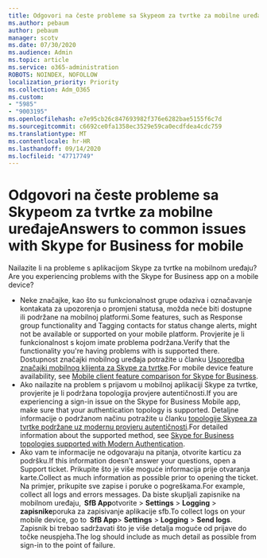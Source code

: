 ```yaml
---
title: Odgovori na česte probleme sa Skypeom za tvrtke za mobilne uređaje
ms.author: pebaum
author: pebaum
manager: scotv
ms.date: 07/30/2020
ms.audience: Admin
ms.topic: article
ms.service: o365-administration
ROBOTS: NOINDEX, NOFOLLOW
localization_priority: Priority
ms.collection: Adm_O365
ms.custom:
- "5985"
- "9003195"
ms.openlocfilehash: e7e95cb26c847693982f376e6282bae5155f6c7d
ms.sourcegitcommit: c6692ce0fa1358ec3529e59ca0ecdfdea4cdc759
ms.translationtype: MT
ms.contentlocale: hr-HR
ms.lasthandoff: 09/14/2020
ms.locfileid: "47717749"
---
```

# <a name="answers-to-common-issues-with-skype-for-business-for-mobile"></a><span data-ttu-id="d3f0e-102">Odgovori na česte probleme sa Skypeom za tvrtke za mobilne uređaje</span><span class="sxs-lookup"><span data-stu-id="d3f0e-102">Answers to common issues with Skype for Business for mobile</span></span>

<span data-ttu-id="d3f0e-103">Nailazite li na probleme s aplikacijom Skype za tvrtke na mobilnom uređaju?</span><span class="sxs-lookup"><span data-stu-id="d3f0e-103">Are you experiencing problems with the Skype for Business app on a mobile device?</span></span>

- <span data-ttu-id="d3f0e-104">Neke značajke, kao što su funkcionalnost grupe odaziva i označavanje kontakata za upozorenja o promjeni statusa, možda neće biti dostupne ili podržane na mobilnoj platformi.</span><span class="sxs-lookup"><span data-stu-id="d3f0e-104">Some features, such as Response group functionality and Tagging contacts for status change alerts, might not be available or supported on your mobile platform.</span></span> <span data-ttu-id="d3f0e-105">Provjerite je li funkcionalnost s kojom imate problema podržana.</span><span class="sxs-lookup"><span data-stu-id="d3f0e-105">Verify that the functionality you're having problems with is supported there.</span></span> <span data-ttu-id="d3f0e-106">Dostupnost značajki mobilnog uređaja potražite u članku [Usporedba značajki mobilnog klijenta za Skype za tvrtke](https://technet.microsoft.com/library/Dn951412.aspx).</span><span class="sxs-lookup"><span data-stu-id="d3f0e-106">For mobile device feature availability, see [Mobile client feature comparison for Skype for Business](https://technet.microsoft.com/library/Dn951412.aspx).</span></span>
- <span data-ttu-id="d3f0e-107">Ako nailazite na problem s prijavom u mobilnoj aplikaciji Skype za tvrtke, provjerite je li podržana topologija provjere autentičnosti.</span><span class="sxs-lookup"><span data-stu-id="d3f0e-107">If you are experiencing a sign-in issue on the Skype for Business Mobile app, make sure that your authentication topology is supported.</span></span> <span data-ttu-id="d3f0e-108">Detaljne informacije o podržanom načinu potražite u članku [topologije Skypea za tvrtke podržane uz modernu provjeru autentičnosti](https://docs.microsoft.com/skypeforbusiness/plan-your-deployment/modern-authentication/topologies-supported).</span><span class="sxs-lookup"><span data-stu-id="d3f0e-108">For detailed information about the supported method, see [Skype for Business topologies supported with Modern Authentication](https://docs.microsoft.com/skypeforbusiness/plan-your-deployment/modern-authentication/topologies-supported).</span></span>  
- <span data-ttu-id="d3f0e-109">Ako vam te informacije ne odgovaraju na pitanja, otvorite karticu za podršku.</span><span class="sxs-lookup"><span data-stu-id="d3f0e-109">If this information doesn't answer your questions, open a Support ticket.</span></span> <span data-ttu-id="d3f0e-110">Prikupite što je više moguće informacija prije otvaranja karte.</span><span class="sxs-lookup"><span data-stu-id="d3f0e-110">Collect as much information as possible prior to opening the ticket.</span></span> <span data-ttu-id="d3f0e-111">Na primjer, prikupite sve zapise i poruke o pogreškama.</span><span class="sxs-lookup"><span data-stu-id="d3f0e-111">For example, collect all logs and errors messages.</span></span> <span data-ttu-id="d3f0e-112">Da biste skupljali zapisnike na mobilnom uređaju,  **SfB App**otvorite >   **Settings**  >   **Logging**  >   **zapisnike**poruka za zapisivanje aplikacije sfb.</span><span class="sxs-lookup"><span data-stu-id="d3f0e-112">To collect logs on your mobile device, go to  **SfB App**>  **Settings** >  **Logging** >  **Send logs**.</span></span> <span data-ttu-id="d3f0e-113">Zapisnik bi trebao sadržavati što je više detalja moguće od prijave do točke neuspjeha.</span><span class="sxs-lookup"><span data-stu-id="d3f0e-113">The log should include as much detail as possible from sign-in to the point of failure.</span></span>
